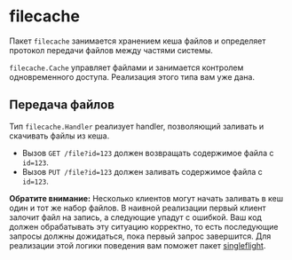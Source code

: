 # filecache

Пакет `filecache` занимается хранением кеша файлов и определяет протокол передачи файлов между частями системы.

`filecache.Cache` управляет файлами и занимается контролем одновременного доступа. Реализация этого типа вам уже дана.

## Передача файлов

Тип `filecache.Handler` реализует handler, позволяющий заливать и скачивать файлы из кеша.

- Вызов `GET /file?id=123` должен возвращать содержимое файла с `id=123`.
- Вызов `PUT /file?id=123` должен заливать содержимое файла с `id=123`.

**Обратите внимание:** Несколько клиентов могут начать заливать в кеш один и тот же набор файлов. В наивной реализации
первый клиент залочит файл на запись, а следующие упадут с ошибкой. Ваш код должен обрабатывать эту ситуацию корректно,
то есть последующие запросы должны дожидаться, пока первый запрос завершится. Для реализации этой логики 
поведения вам поможет пакет [singleflight](https://godoc.org/golang.org/x/sync/singleflight).
